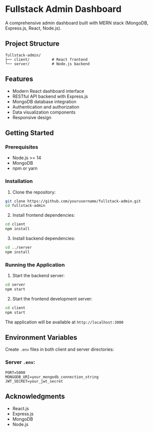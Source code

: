 # Fullstack Admin Dashboard

A comprehensive admin dashboard built with MERN stack (MongoDB, Express.js, React, Node.js).

## Project Structure

```
fullstack-admin/
├── client/          # React frontend
└── server/          # Node.js backend
```

## Features

- Modern React dashboard interface
- RESTful API backend with Express.js
- MongoDB database integration
- Authentication and authorization
- Data visualization components
- Responsive design

## Getting Started

### Prerequisites

- Node.js >= 14
- MongoDB
- npm or yarn

### Installation

1. Clone the repository:
```sh
git clone https://github.com/yourusername/fullstack-admin.git
cd fullstack-admin
```

2. Install frontend dependencies:
```sh
cd client
npm install
```

3. Install backend dependencies:
```sh
cd ../server
npm install
```

### Running the Application

1. Start the backend server:
```sh
cd server
npm start
```

2. Start the frontend development server:
```sh
cd client
npm start
```

The application will be available at `http://localhost:3000`

## Environment Variables

Create `.env` files in both client and server directories:

### Server `.env`:
```
PORT=5000
MONGODB_URI=your_mongodb_connection_string
JWT_SECRET=your_jwt_secret
```

## Acknowledgments

- React.js
- Express.js
- MongoDB
- Node.js
